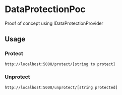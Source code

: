 # DataProtectionPoc
Proof of concept using IDataProtectionProvider

## Usage

### Protect
```bash
http://localhost:5000/protect/[string to protect]
```

### Unprotect
```bash
http://localhost:5000/unprotect/[string protected]
```


